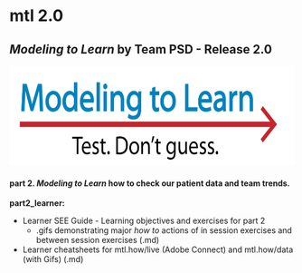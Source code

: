 # mtl 2.0
## *Modeling to Learn* by Team PSD - Release 2.0

<img src = "https://github.com/lzim/teampsd/blob/master/resources/logos/mtl_testdontguess_sm.png"
     height = "175" width = "650">  

#### part 2. *Modeling to Learn* how to check our **patient data** and **team trends.**

**part2_learner:** 
  + Learner SEE Guide - Learning objectives and exercises for part 2 
    + .gifs demonstrating major *how to* actions of in session exercises and between session exercises (.md)
  + Learner cheatsheets for mtl.how/live (Adobe Connect) and mtl.how/data (with Gifs) (.md)

